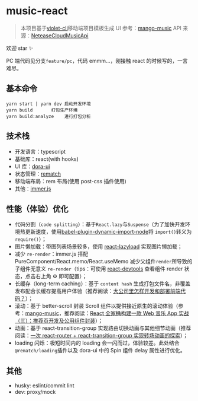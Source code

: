 # music-react

> 本项目基于[violet-cli](https://github.com/worldzhao/violet-cli)移动端项目模板生成
> UI 参考：[mango-music](https://github.com/code-mcx/mango-music)
> API 来源：[NeteaseCloudMusicApi](https://github.com/Binaryify/NeteaseCloudMusicApi)

欢迎 star ✨

PC 端代码见分支`feature/pc`，代码 emmm...，刚接触 react 的时候写的，一言难尽。

## 基本命令

```
yarn start | yarn dev 启动开发环境
yarn build       打包生产环境
yarn build:analyze    进行打包分析
```

## 技术栈

- 开发语言：typescript
- 基础库：react(with hooks)
- UI 库：[dora-ui](https://github.com/worldzhao/dora-ui)
- 状态管理：[rematch](https://github.com/rematch/rematch)
- 移动端布局：rem 布局(使用 post-css 插件使用)
- 其他：[immer.js](https://github.com/immerjs/immer)

## 性能（体验）优化

- 代码分割（`code splitting`）：基于`React.lazy`与`Suspense`（为了加快开发环境热更新速度，使用[babel-plugin-dynamic-import-node](https://github.com/airbnb/babel-plugin-dynamic-import-node)将 `import()`转义为 `require()`）；
- 图片懒加载：带图列表场景较多，使用 [react-lazyload](https://github.com/twobin/react-lazyload) 实现图片懒加载；
- 减少 `re-render`：immer.js 搭配 PureComponent/React.memo/React.useMemo 减少父组件`render`所导致的子组件无意义 `re-render`（tips：可使用 [react-devtools](https://github.com/facebook/react-devtools) 查看组件 render 状态，点击右上角 ⚙ 即可配置）；
- 长缓存（long-term caching）：基于 `content hash` 生成打包文件名，非覆盖发布配合长缓存提高用户体验（推荐阅读：[大公司里怎样开发和部署前端代码？](https://www.zhihu.com/question/20790576/answer/32602154)）；
- 滚动：基于 better-scroll 封装 Scroll 组件以提供接近原生的滚动体验（参考：[mango-music](https://github.com/code-mcx/mango-music)，推荐阅读：[React 全家桶构建一款 Web 音乐 App 实战（三）：推荐页开发及公用组件封装](https://juejin.im/post/5a3a6c12f265da4325297408)）；
- 动画：基于 react-transition-group 实现路由切换动画与其他细节动画（推荐阅读：[一次 react-router + react-transition-group 实现转场动画的探索](https://juejin.im/post/5cb1e4275188251ace1feee9)）；
- loading 闪烁：极短时间内的 loading 会一闪而过，体验较差。此处结合`@rematch/loading`插件以及 dora-ui 中的 Spin 组件 delay 属性进行优化。

## 其他

- husky: eslint/commit lint
- dev: proxy/mock
